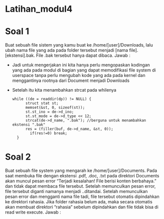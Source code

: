 # Latihan_modul4
# Soal 1
Buat sebuah file sistem yang kamu buat ke /home/[user]/Downloads, lalu ubah nama file yang ada pada folder tersebut menjadi [nama file].[ekstensi].bak. File .bak tersebut hanya dapat dibaca.
Jawab :
- Jadi untuk mengerjakan ini kita hanya perlu mengopaskan kodingan yang ada pada modul di bagian yang dapat memodifikasi file system di userspace tanpa perlu mengubah kode yang ada pada kernel dan menggantinya rootnya dari Document menjadi Downloads
- Setelah itu kita menambahkan strcat pada whilenya 

      while ((de = readdir(dp)) != NULL) {
		    struct stat st;
		    memset(&st, 0, sizeof(st));
		    st.st_ino = de->d_ino;
		    st.st_mode = de->d_type << 12;
		    strcat(de->d_name, ".bak"); //berguna untuk menambahkan ekstensi ".bak"
		    res = (filler(buf, de->d_name, &st, 0));
			  if(res!=0) break;
	    }

# Soal 2
Buat sebuah file system yang mengarah ke /home/[user]/Documents. Pada saat membuka file dengan ekstensi .pdf, .doc, .txt pada direktori Documents akan muncul pesan error “Terjadi kesalahan! File berisi konten berbahaya.” dan tidak dapat membaca file tersebut. Setelah memunculkan pesan error, file tersebut diganti namanya menjadi <namafile>.<ekstensi>.ditandai. Setelah memunculkan pesan error dan mengganti nama file tadi, file tersebut otomatis dipindahkan ke direktori rahasia. Jika folder rahasia belum ada, maka secara otomatis akan membuat direktori “rahasia” sebelum dipindahkan dan file tidak bisa di read write execute.
Jawab :
  
